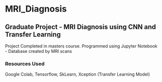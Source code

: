 # MRI_Diagnosis
## Graduate Project - MRI Diagnosis using CNN and Transfer Learning
Project Completed in masters course. Programmed using Jupyter Notebook - Database created by MRI scans
### Resources Used
Google Colab,
Tensorflow,
SkLearn,
Xception (Transfer Learning Model)

